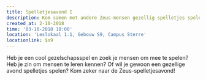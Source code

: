 ```yaml
---
title: Spelletjesavond I
description: Kom samen met andere Zeus-mensen gezellig spelletjes spelen!
created_at: 2-10-2018
time: '03-10-2018 18:00'
location: 'Leslokaal 1.1, Gebouw S9, Campus Sterre'
locationlink: $s9
---
```


Heb je een cool gezelschapsspel en zoek je mensen om mee te spelen? Heb je zin om mensen te leren kennen? Of wil je gewoon een gezellige avond spelletjes spelen? Kom zeker naar de Zeus-spelletjesavond! 
